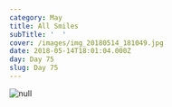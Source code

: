 ```yaml
---
category: May
title: All Smiles
subTitle: '  '
cover: /images/img_20180514_181049.jpg
date: 2018-05-14T18:01:04.000Z
day: Day 75
slug: Day 75
---
```

![null](/images/img_20180514_181049.jpg)
